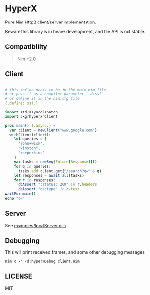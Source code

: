 # HyperX

Pure Nim Http2 client/server implementation.

Beware this library is in heavy development,
and the API is not stable.

## Compatibility

> Nim +2.0

## Client

```nim

# this define needs to be in the main nim file
# or pass it as a compiler parameter `-d:ssl`
# or define it in the nim.cfg file
{.define: ssl.}

import std/asyncdispatch
import pkg/hyperx/client

proc main() {.async.} =
  var client = newClient("www.google.com")
  withClient(client):
    let queries = [
      "john+wick",
      "winston",
      "ms+perkins"
    ]
    var tasks = newSeq[Future[Response]]()
    for q in queries:
      tasks.add client.get("/search?q=" & q)
    let responses = await all(tasks)
    for r in responses:
      doAssert ":status: 200" in r.headers
      doAssert "doctype" in r.text
waitFor main()
echo "ok"
```

## Server

See [examples/localServer.nim](https://github.com/nitely/nim-hyperx/blob/master/examples/localServer.nim)

## Debugging

This will print received frames, and some other
debugging messages

```
nim c -r -d:hyperxDebug client.nim
```

## LICENSE

MIT
